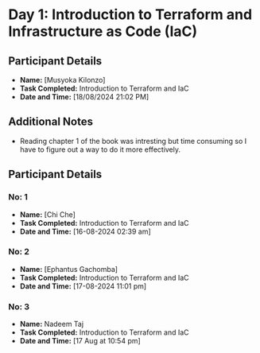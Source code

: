 # Day 1: Introduction to Terraform and Infrastructure as Code (IaC)

## Participant Details
- **Name:** [Musyoka Kilonzo]
- **Task Completed:** Introduction to Terraform and IaC
- **Date and Time:** [18/08/2024 21:02 PM]

## Additional Notes
- Reading chapter 1 of the book was intresting but time consuming so I have to figure out a way to do it more effectively.

## Participant Details
### No: 1
- **Name:** [Chi Che]
- **Task Completed:** Introduction to Terraform and IaC
- **Date and Time:** [16-08-2024 02:39 am]

### No: 2
- **Name:** [Ephantus Gachomba]
- **Task Completed:** Introduction to Terraform and IaC
- **Date and Time:** [17-08-2024 11:01 pm]

### No: 3
- **Name:** Nadeem Taj
- **Task Completed:** Introduction to Terraform and IaC
- **Date and Time:** [17 Aug at 10:54 pm]
